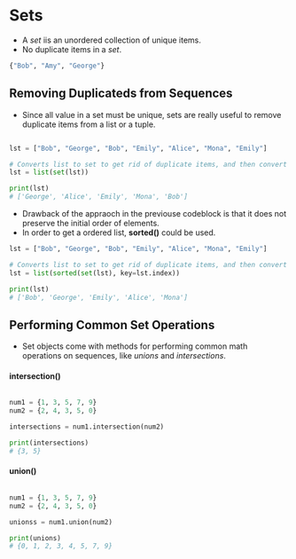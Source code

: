 # Sets

- A *set* iis an unordered collection of unique items.
- No duplicate items in a *set*.

```Python
{"Bob", "Amy", "George"}
```

## Removing Duplicateds from Sequences

- Since all value in a set must be unique, sets are really useful to remove duplicate items from a list or a tuple.

```Python

lst = ["Bob", "George", "Bob", "Emily", "Alice", "Mona", "Emily"]

# Converts list to set to get rid of duplicate items, and then convert back to list.
lst = list(set(lst))

print(lst)
# ['George', 'Alice', 'Emily', 'Mona', 'Bob']

```
- Drawback of the appraoch in the previouse codeblock is that it does not preserve the initial order of elements.
- In order to get a ordered list, **sorted()** could be used.

```Python
lst = ["Bob", "George", "Bob", "Emily", "Alice", "Mona", "Emily"]

# Converts list to set to get rid of duplicate items, and then convert back to list.
lst = list(sorted(set(lst), key=lst.index))

print(lst)
# ['Bob', 'George', 'Emily', 'Alice', 'Mona']

```

## Performing Common Set Operations

- Set objects come with methods for performing common math operations on sequences, like *unions* and *intersections*.

#### intersection()

```Python

num1 = {1, 3, 5, 7, 9}
num2 = {2, 4, 3, 5, 0}

intersections = num1.intersection(num2)

print(intersections)
# {3, 5}


```
#### union()

```Python

num1 = {1, 3, 5, 7, 9}
num2 = {2, 4, 3, 5, 0}

unionss = num1.union(num2)

print(unions)
# {0, 1, 2, 3, 4, 5, 7, 9}

```
